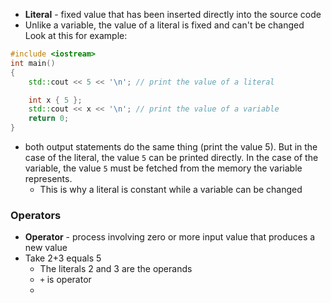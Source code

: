 - **Literal** - fixed value that has been inserted directly into the source code
- Unlike a variable, the value of a literal is fixed and can't be changed
Look at this for example:
```cpp
#include <iostream>
int main()
{
    std::cout << 5 << '\n'; // print the value of a literal

    int x { 5 };
    std::cout << x << '\n'; // print the value of a variable
    return 0;
}
```

- both output statements do the same thing (print the value 5). But in the case of the literal, the value `5` can be printed directly. In the case of the variable, the value `5` must be fetched from the memory the variable represents.
	- This is why a literal is constant while a variable can be changed
### Operators 
- **Operator** - process involving zero or more input value that produces a new value
- Take 2+3 equals 5
	- The literals 2 and 3 are the operands
	- `+` is operator 
	- 